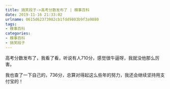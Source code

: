```yaml
---
title: 搞笑段子->高考分数发布了 | 糗事百科
date: 2019-11-16 21:33:02
urlname: 0615d62373982cb1fdd9803b9f3a9880
tags: 
- 糗事百科
categories:
- 糗事百科
- 搞笑段子
---
```

高考分数发布了，我看了看，听说有人710分，感觉很牛逼呀，我就没他那么厉害。

我也查了一下自己的，736分，总算对得起这么些年的努力，我还会继续坚持用支付宝的！



